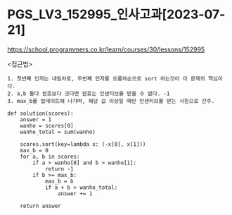 # PGS_LV3_152995_인사고과[2023-07-21]
https://school.programmers.co.kr/learn/courses/30/lessons/152995

<접근법>
``` 
1. 첫번째 인자는 내림차로, 두번째 인자를 오름차순으로 sort 하는것이 이 문제의 핵심이다.
2. a,b 둘다 완호보다 크다면 완호는 인센티브를 받을 수 없다. -1
3. max_b를 업데이트해 나가며, 해당 값 이상일 때만 인센티브를 받는 사원으로 간주.
```



```
def solution(scores):
    answer = 1
    wanho = scores[0]
    wanho_total = sum(wanho)

    scores.sort(key=lambda x: (-x[0], x[1]))
    max_b = 0
    for a, b in scores:
        if a > wanho[0] and b > wanho[1]:
            return -1
        if b >= max_b:
            max_b = b
            if a + b > wanho_total:
                answer += 1

    return answer
```
